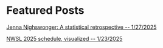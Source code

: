 # Featured Posts

[Jenna Nighswonger: A statistical retrospective -- 1/27/2025](player/nighswonger.html)

[NWSL 2025 schedule, visualized -- 1/23/2025](schedule/schedule.html)
